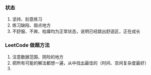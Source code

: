 ### 状态

1. 坚持、刻意练习
2. 练习缺陷、弱点地方
3. 不舒服、不爽、枯燥均为正常状态，说明已经跳出舒适区，正在成长

### LeetCode 做题方法

1. 注意数据范围、阴险的地方
2. 把所有可能的解法都想一遍，从中找出最佳的（时间、空间复杂度最好）
3. 